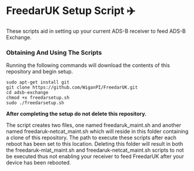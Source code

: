 # FreedarUK Setup Script :airplane:

These scripts aid in setting up your current ADS-B receiver to feed ADS-B Exchange.

### Obtaining And Using The Scripts

Running the following commands will download the contents of this repository and begin setup.

    sudo apt-get install git
    git clone https://github.com/WiganPI/FreedarUK.git
    cd adsb-exchange
    chmod +x freedarsetup.sh
    sudo ./freedarsetup.sh
    
**After completing the setup do not delete this repository.**

The script creates two files, one named freedaruk_maint.sh and another named freedaruk-netcat_maint.sh which will reside in this folder containing a clone of this repository. The path to execute these scripts after each reboot has been set to this location. Deleting this folder will result in both the freedaruk-mlat_maint.sh and freedaruk-netcat_maint.sh scripts to not be executed thus not enabling your receiver to feed FreedarUK after your device has been rebooted.
